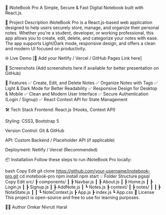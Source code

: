 📝 iNoteBook Pro
A Simple, Secure & Fast Digital Notebook built with React.js.

📄 Project Description
iNoteBook Pro is a React.js-based web application designed to help users securely store, manage, and organize their personal notes. Whether you're a student, developer, or working professional, this app allows you to create, edit, delete, and categorize your notes with ease.
The app supports Light/Dark mode, responsive design, and offers a clean and modern UI focused on productivity.

🌐 Live Demo
[🔗 Add your Netlify / Vercel / GitHub Pages Link here]

📸 Screenshots
(Add screenshots here if available for better presentation on GitHub)

🚀 Features
✅ Create, Edit, and Delete Notes
✅ Organize Notes with Tags
✅ Light & Dark Mode for Better Readability
✅ Responsive Design for Desktop & Mobile
✅ Clean and Modern User Interface
✅ Secure Authentication (Login / Signup)
✅ React Context API for State Management

🛠️ Tech Stack
Frontend: React.js (Hooks, Context API)

Styling: CSS3, Bootstrap 5

Version Control: Git & GitHub

API: Custom Backend / Placeholder API (if applicable)

Deployment: Netlify / Vercel (Recommended)

📦 Installation
Follow these steps to run iNoteBook Pro locally:

bash
Copy
Edit
git clone https://github.com/your-username/inotebook-pro.git
cd inotebook-pro
npm install
npm start
💡 Folder Structure
pgsql
Copy
Edit
src/
 ┣ components/
 ┃ ┣ Navbar.js
 ┃ ┣ About.js
 ┃ ┣ Home.js
 ┃ ┣ Login.js
 ┃ ┣ Signup.js
 ┃ ┣ AddNote.js
 ┃ ┗ Notes.js
 ┣ context/
 ┃ ┣ notes/
 ┃ ┃ ┣ NoteState.js
 ┃ ┃ ┗ NoteContext.js
 ┣ App.js
 ┣ index.js
 ┗ App.css
🧾 License
This project is open-source and free to use for learning purposes.

👨‍💻 Author
Omkar Nivruti Haral
